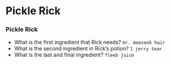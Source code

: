 # Pickle Rick

### Pickle Rick
- What is the first ingredient that Rick needs? `mr. meeseek hair` <br />
- What is the second ingredient in Rick’s potion? `1 jerry tear` <br />
- What is the last and final ingredient? `fleeb juice` <br />

